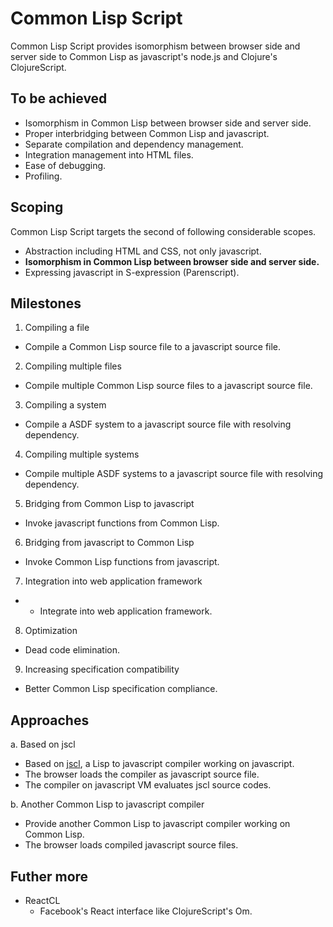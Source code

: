 # Common Lisp Script

Common Lisp Script provides isomorphism between browser side and server side to Common Lisp as javascript's node.js and Clojure's ClojureScript.

## To be achieved

- Isomorphism in Common Lisp between browser side and server side.
- Proper interbridging between Common Lisp and javascript.
- Separate compilation and dependency management.
- Integration management into HTML files.
- Ease of debugging.
- Profiling.

## Scoping

Common Lisp Script targets the second of following considerable scopes.

- Abstraction including HTML and CSS, not only javascript.
- **Isomorphism in Common Lisp between browser side and server side.**
- Expressing javascript in S-expression (Parenscript).

## Milestones

1. Compiling a file
  - Compile a Common Lisp source file to a javascript source file.

2. Compiling multiple files
  - Compile multiple Common Lisp source files to a javascript source file.

3. Compiling a system
  - Compile a ASDF system to a javascript source file with resolving dependency.

4. Compiling multiple systems
  - Compile multiple ASDF systems to a javascript source file with resolving dependency.

5. Bridging from Common Lisp to javascript
  - Invoke javascript functions from Common Lisp.

6. Bridging from javascript to Common Lisp
  - Invoke Common Lisp functions from javascript.

7. Integration into web application framework
 -  - Integrate into web application framework.

8. Optimization
 - Dead code elimination.

9. Increasing specification compatibility
 - Better Common Lisp specification compliance.

## Approaches

a. Based on jscl
  - Based on [jscl](https://github.com/davazp/jscl), a Lisp to javascript compiler working on javascript.
  - The browser loads the compiler as javascript source file.
  - The compiler on javascript VM evaluates jscl source codes.

b. Another Common Lisp to javascript compiler
  - Provide another Common Lisp to javascript compiler working on Common Lisp.
  - The browser loads compiled javascript source files.

## Futher more

- ReactCL
  - Facebook's React interface like ClojureScript's Om.
